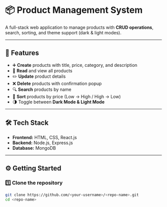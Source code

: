 # 📦 Product Management System

A full-stack web application to manage products with **CRUD operations**, search, sorting, and theme support (dark & light modes).

---

## 🚀 Features
- ➕ **Create** products with title, price, category, and description  
- 📖 **Read** and view all products  
- ✏️ **Update** product details  
- ❌ **Delete** products with confirmation popup  
- 🔍 **Search** products by name  
- 🔄 **Sort** products by price (Low → High / High → Low)  
- 🌗 Toggle between **Dark Mode & Light Mode**

---

## 🛠️ Tech Stack
- **Frontend:** HTML, CSS, React.js  
- **Backend:** Node.js, Express.js  
- **Database:** MongoDB  

---

## ⚙️ Getting Started

### 1️⃣ Clone the repository
```bash
git clone https://github.com/<your-username>/<repo-name>.git
cd <repo-name>
